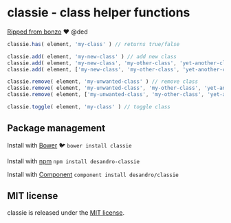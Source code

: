 # classie - class helper functions

[Ripped from bonzo](https://github.com/ded/bonzo) :heart: @ded

``` js
classie.has( element, 'my-class' ) // returns true/false

classie.add( element, 'my-new-class' ) // add new class
classie.add( element, 'my-new-class', 'my-other-class', 'yet-another-class' ) // add new classes
classie.add( element, ['my-new-class', 'my-other-class', 'yet-another-class'] ) // add new classes

classie.remove( element, 'my-unwanted-class' ) // remove class
classie.remove( element, 'my-unwanted-class', 'my-other-class', 'yet-another-class' ) // remove classes
classie.remove( element, ['my-unwanted-class', 'my-other-class', 'yet-another-class'] ) // remove classes

classie.toggle( element, 'my-class' ) // toggle class
```

## Package management

Install with [Bower](http://bower.io) :bird: `bower install classie`

Install with [npm](https://github.com/npm/npm) `npm install desandro-classie`

Install with [Component](http://github.com/component/component) `component install desandro/classie`

## MIT license

classie is released under the [MIT license](http://desandro.mit-license.org).
